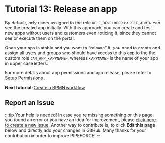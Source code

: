 # Tutorial 13: Release an app
By default, only users assigned to the role `ROLE_DEVELOPER` or `ROLE_ADMIN` can see the created app initially. With this approach, you can create and test new apps without users and customers even noticing it, since they cannot see or execute them on the portal.

Once your app is stable and you want to “release” it, you need to create and assign all users and groups who should have access to this app to the the custom role `CAN_APP_<APPNAME>`, whereas `<APPNAME>` is the name of your app in upper case letters.

For more details about app permissions and app release, please refer to [Setup Permissions](../guides/permissions) .

**Next tutorial:** [Create a BPMN workflow](../tutorials/create-bpmn-workflow)

## Report an Issue
:::tip Your help is needed!
In case you're missing something on this page, you found an error or you have an idea for improvement, please [click here to create a new issue](https://github.com/pipeforce/pipeforce.github.io/issues/new). Another way to contribute is, to click **Edit this page** below and directly add your changes in GitHub. Many thanks for your contribution in order to improve PIPEFORCE!
:::
